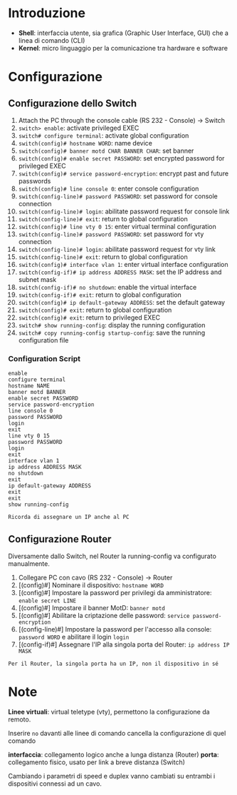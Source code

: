 # Introduzione

- **Shell**: interfaccia utente, sia grafica (Graphic User Interface, GUI) che a linea di comando (CLI)
- **Kernel**: micro linguaggio per la comunicazione tra hardware e software

# Configurazione

## Configurazione dello Switch

1. Attach the PC through the console cable (RS 232 - Console) -> Switch
2. `switch> enable`: activate privileged EXEC
3. `switch# configure terminal`: activate global configuration
4. `switch(config)# hostname WORD`: name device
5. `switch(config)# banner motd CHAR BANNER CHAR`: set banner
6. `switch(config)# enable secret PASSWORD`: set encrypted password for privileged EXEC
7. `switch(config)# service password-encryption`: encrypt past and future passwords
8. `switch(config)# line console 0`: enter console configuration
9. `switch(config-line)# password PASSWORD`: set password for console connection
10. `switch(config-line)# login`: abilitate password request for console link
11. `switch(config-line)# exit`: return to global configuration
12. `switch(config)# line vty 0 15`: enter virtual terminal configuration
13. `switch(config-line)# password PASSWORD`: set password for vty connection
14. `switch(config-line)# login`: abilitate password request for vty link
15. `switch(config-line)# exit`: return to global configuration
16. `switch(config)# interface vlan 1`: enter virtual interface configuration
17. `switch(config-if)# ip address ADDRESS MASK`: set the IP address and subnet mask
18. `switch(config-if)# no shutdown`: enable the virtual interface
19. `switch(config-if)# exit`: return to global configuration
20. `switch(config)# ip default-gateway ADDRESS`: set the default gateway
21. `switch(config)# exit`: return to global configuration
22. `switch(config)# exit`: return to privileged EXEC
23. `switch# show running-config`: display the running configuration
24. `switch# copy running-config startup-config`: save the running configuration file

### Configuration Script

```prompt
enable
configure terminal
hostname NAME
banner motd BANNER
enable secret PASSWORD
service password-encryption
line console 0
password PASSWORD
login
exit
line vty 0 15
password PASSWORD
login
exit
interface vlan 1
ip address ADDRESS MASK
no shutdown
exit
ip default-gateway ADDRESS
exit
exit
show running-config
```

```ad-warning
Ricorda di assegnare un IP anche al PC
```  

## Configurazione Router

Diversamente dallo Switch, nel Router la running-config va configurato manualmente.

1. Collegare PC con cavo (RS 232 - Console) -> Router
2. [(config)#] Nominare il dispositivo: `hostname WORD`
3. [(config)#] Impostare la password per privilegi da amministratore: `enable secret LINE`
4. [(config)#] Impostare il banner MotD: `banner motd`
5. [(config)#] Abilitare la criptazione delle password: `service password-encryption`
6. [(config-line)#] Impostare la password per l'accesso alla console: `password WORD` e abilitare il login `login`
7. [(config-if)#] Assegnare l'IP alla singola porta del Router: `ip address IP MASK`

```ad-warning
Per il Router, la singola porta ha un IP, non il dispositivo in sé
```

# Note

**Linee virtuali**: virtual teletype (vty), permettono la configurazione da remoto.

Inserire `no` davanti alle linee di comando cancella la configurazione di quel comando

**interfaccia**: collegamento logico anche a lunga distanza (Router)
**porta**: collegamento fisico, usato per link a breve distanza (Switch)

Cambiando i parametri di speed e duplex vanno cambiati su entrambi i dispositivi connessi ad un cavo.